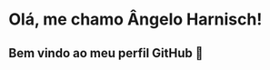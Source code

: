 # Olá, me chamo Ângelo Harnisch! 
## Bem vindo ao meu perfil GitHub 👋
<!--
**AngeloHarnisch/AngeloHarnisch** is a ✨ _special_ ✨ repository because its `README.md` (this file) appears on your GitHub profile.

Here are some ideas to get you started:

- 🔭 Atualmente estou trabalhando em na ACELB como Gerenciamento e Assessoria em Marketing Digital
- 🌱 Atualmente estou fazendo cursos na Alura e no SENAC
- 👯 Estou procurando colaborar em futuros projetos na minha area
- 🤔 Estou procurando um estagio para a minha faculdade de Engenharia de Computação na FADERGS
- 📫 Como entrar em contato comigo: https://www.linkedin.com/in/%C3%A2ngeloharnisch/
-->
<!--
## Ferramentas e Tecnologias

<img loading="lazy" img src="https://cdn.jsdelivr.net/gh/devicons/devicon@latest/icons/canva/canva-original.svg" width="40" height="40"/>
-->
<!--
## Contatos:

<div>
<a href="https://www.youtube.com/@AngeloHarnisch" target="_blank"><img loading="lazy" src="https://img.shields.io/badge/YouTube-FF0000?style=for-the-badge&logo=youtube&logoColor=white" target="_blank"></a>
<a href="https://www.instagram.com/angelo_harnisch/" target="_blank"><img loading="lazy" src="https://img.shields.io/badge/-Instagram-%23E4405F?style=for-the-badge&logo=instagram&logoColor=white" target="_blank"></a>
<a href="https://www.twitch.tv/seu-usuário-aqui" target="_blank"><img loading="lazy" src="https://img.shields.io/badge/Twitch-9146FF?style=for-the-badge&logo=twitch&logoColor=white" target="_blank"></a>
<a href = "mailto:a.harnisch20@gmail.com"><img loading="lazy" src="https://img.shields.io/badge/Gmail-D14836?style=for-the-badge&logo=gmail&logoColor=white" target="_blank"></a>
<a href="https://www.linkedin.com/in/%C3%A2ngeloharnisch/" target="_blank"><img loading="lazy" src="https://img.shields.io/badge/-LinkedIn-%230077B5?style=for-the-badge&logo=linkedin&logoColor=white" target="_blank"></a>   
</div>
-->
<!--
<div>
<a href="https://github.com/AngeloHarnisch">
<img loading="lazy" height="180em" src="https://github-readme-stats.vercel.app/api/top-langs/?username=seu-usuário-aqui&layout=compact&langs_count=7&theme=dracula"/>
<img loading="lazy" height="180em" src="https://github-readme-stats.vercel.app/api?username=seu-usuário-aqui&show_icons=true&theme=dracula&include_all_commits=true&count_private=true"/>
</div>

-->
